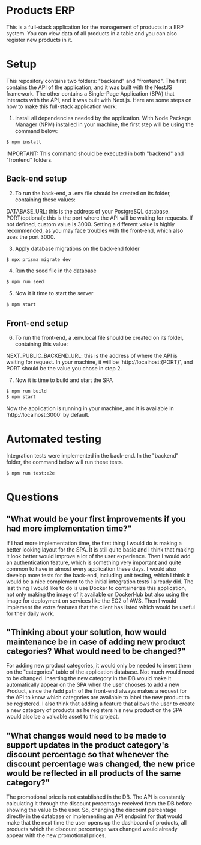 # Products ERP

This is a full-stack application for the management of products in a ERP system. You can view data of all products in a table and you can also register new products in it.

# Setup

This repository contains two folders: "backend" and "frontend". The first contains the API of the application, and it was built with the NestJS framework. The other contains a Single-Page Application (SPA) that interacts with the API, and it was built with Next.js. Here are some steps on how to make this full-stack application work:

1. Install all dependencies needed by the application. With Node Package Manager (NPM) installed in your machine, the first step will be using the command below:

```bash
$ npm install
```

IMPORTANT: This command should be executed in both "backend" and "frontend" folders.

## Back-end setup

2. To run the back-end, a .env file should be created on its folder, containing these values:

  DATABASE_URL: this is the address of your PostgreSQL database.
  PORT(optional): this is the port where the API will be waiting for requests. If not defined, custom value is 3000. Setting a different value is highly recommended, as you may face troubles with the front-end, which also uses the port 3000.

3. Apply database migrations on the back-end folder

```bash
$ npx prisma migrate dev
```

4. Run the seed file in the database

```bash
$ npm run seed
```

5. Now it it time to start the server

```bash
$ npm start
```

## Front-end setup

6. To run the front-end, a .env.local file should be created on its folder, containing this value:

  NEXT_PUBLIC_BACKEND_URL: this is the address of where the API is waiting for request. In your machine, it will be 'http://localhost:{PORT}', and PORT should be the value you chose in step 2.

7. Now it is time to build and start the SPA

```bash
$ npm run build
$ npm start
```

Now the application is running in your machine, and it is available in 'http://localhost:3000' by default.

# Automated testing

Integration tests were implemented in the back-end. In the "backend" folder, the command below will run these tests.

```bash
$ npm run test:e2e
```

# Questions

## "What would be your first improvements if you had more implementation time?"

If I had more implementation time, the first thing I would do is making a better looking layout for the SPA. It is still quite basic and I think that making it look better would improve a lot of the user experience. 
Then I would add an authentication feature, which is something very important and quite common to have in almost every application these days.
I would also develop more tests for the back-end, including unit testing, which I think it would be a nice complement to the initial integration tests I already did.
The last thing I would like to do is use Docker to containerize this application, not only making the image of it available on DockerHub but also using the image for deployment on services like the EC2 of AWS.
Then I would implement the extra features that the client has listed which would be useful for their daily work.

## "Thinking about your solution, how would maintenance be in case of adding new product categories? What would need to be changed?"

For adding new product categories, it would only be needed to insert them on the "categories" table of the application database. Not much would need to be changed. Inserting the new category in the DB would make it automatically appear on the SPA when the user chooses to add a new Product, since the /add path of the front-end always makes a request for the API to know which categories are available to label the new product to be registered. I also think that adding a feature that allows the user to create a new category of products as he registers his new product on the SPA would also be a valuable asset to this project.

## "What changes would need to be made to support updates in the product category's discount percentage so that whenever the discount percentage was changed, the new price would be reflected in all products of the same category?"

The promotional price is not established in the DB. The API is constantly calculating it through the discount percentage received from the DB before showing the value to the user. So, changing the discount percentage directly in the database or implementing an API endpoint for that would make that the next time the user opens up the dashboard of products, all products which the discount percentage was changed would already appear with the new promotional prices.
















